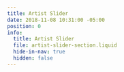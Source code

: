 ```yaml
---
title: Artist Slider
date: 2018-11-08 10:31:00 -05:00
position: 0
info:
  title: Artist Slider
  file: artist-slider-section.liquid
  hide-in-nav: true
  hidden: false
---
```



